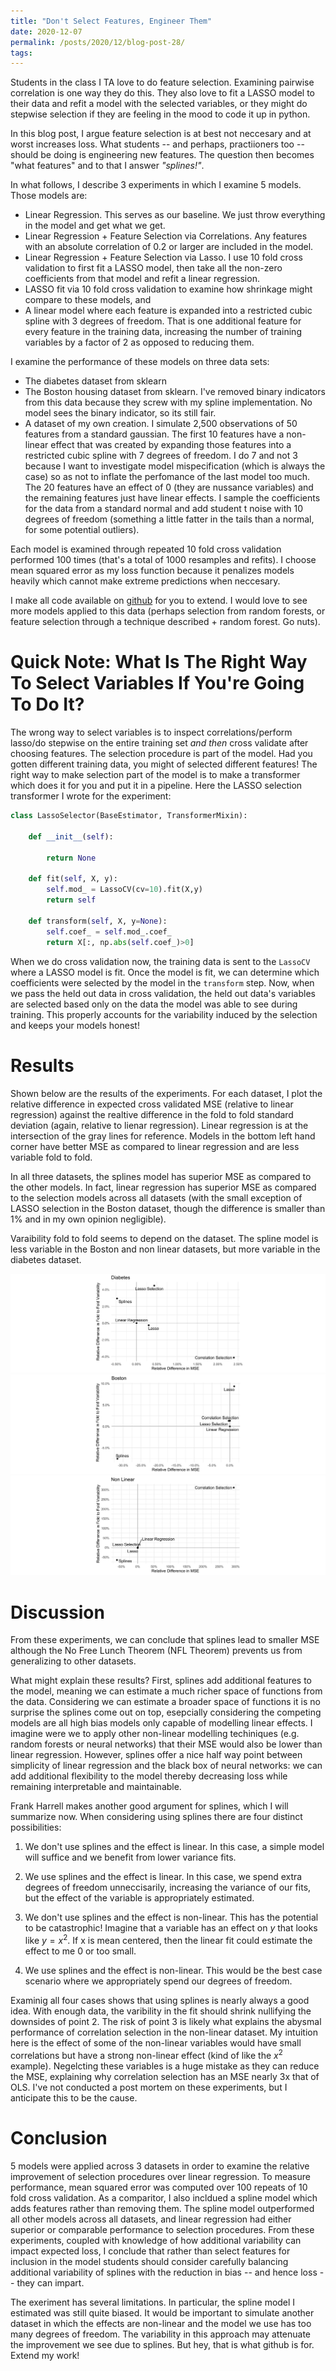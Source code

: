 ```yaml
---
title: "Don't Select Features, Engineer Them"
date: 2020-12-07
permalink: /posts/2020/12/blog-post-28/
tags:
---
```


Students in the class I TA love to do feature selection.  Examining pairwise correlation is one way they do this.  They also love to fit a LASSO model to their data and refit a model with the selected variables, or they might do stepwise selection if they are feeling in the mood to code it up in python.

In this blog post, I argue feature selection is at best not neccesary and at worst increases loss.  What students -- and perhaps, practiioners too -- should be doing is engineering new features.  The question then becomes "what features" and to that I answer *"splines!"*.

In what follows, I describe 3 experiments in which I examine 5 models.  Those models are:

* Linear Regression.  This serves as our baseline.  We just throw everything in the model and get what we get.
* Linear Regression + Feature Selection via Correlations.  Any features with an absolute correlation of 0.2 or larger are included in the model.
* Linear Regression + Feature Selection via Lasso.  I use 10 fold cross validation to first fit a LASSO model, then take all the non-zero coefficients from that model and refit a linear regression.
* LASSO fit via 10 fold cross validation to examine how shrinkage might compare to these models, and
* A linear model where each feature is expanded into a restricted cubic spline with 3 degrees of freedom.  That is one additional feature for every feature in the training data, increasing the number of training variables by a factor of 2 as opposed to reducing them.

I examine the performance of these models on three data sets:

*  The diabetes dataset from sklearn
*  The Boston housing dataset from sklearn.  I've removed binary indicators from this data because they screw with my spline implementation.  No model sees the binary indicator, so its still fair.
*  A dataset of my own creation.  I simulate 2,500 observations of 50 features from a standard gaussian.  The first 10 features have a non-linear effect that was created by expanding those features into a restricted cubic spline with 7 degrees of freedom.  I do 7 and not 3 because I want to investigate model mispecification (which is always the case) so as not to inflate the perfomance of the last model too much.  The 20 features have an effect of 0 (they are nussance variables) and the remaining features just have linear effects.  I sample the coefficients for the data from a standard normal and add student t noise with 10 degrees of freedom (something a little fatter in the tails than a normal, for some potential outliers).

Each model is examined through repeated 10 fold cross validation performed 100 times (that's a total of 1000 resamples and refits).  I choose mean squared error as my loss function because it penalizes models heavily which cannot make extreme predictions when neccesary.

I make all code available on [github](https://github.com/Dpananos/FeatureSelectionSimulation) for you to extend.  I would love to see more models applied to this data (perhaps selection from random forests, or feature selection through a technique described + random forest.  Go nuts).

# Quick Note:  What Is The Right Way To Select Variables If You're Going To Do It?

The wrong way to select variables is to inspect correlations/perform lasso/do stepwise on the entire training set *and then* cross validate after choosing features.  The selection procedure is part of the model.  Had you gotten different training data, you might of selected different features!  The right way to make selection part of the model is to make a transformer which does it for you and put it in a pipeline.  Here the LASSO selection transformer I wrote for the experiment:

```python
class LassoSelector(BaseEstimator, TransformerMixin):
    
    def __init__(self):
        
        return None
        
    def fit(self, X, y):
        self.mod_ = LassoCV(cv=10).fit(X,y)
        return self
    
    def transform(self, X, y=None):
        self.coef_ = self.mod_.coef_
        return X[:, np.abs(self.coef_)>0]
```

When we do cross validation now, the training data is sent to the `LassoCV` where a LASSO model is fit.  Once the model is fit, we can determine which coefficients were selected by the model in the `transform` step.  Now, when we pass the held out data in cross validation, the held out data's variables are selected based only on the data the model was able to see during training.  This properly accounts for the variability induced by the selection and keeps your models honest!

# Results

Shown below are the results of the experiments.  For each dataset, I plot the relative difference in expected cross validated MSE (relative to linear regression) against the realtive difference in the fold to fold standard deviation (again, relative to lienar regression).  Linear regression is at the intersection of the gray lines for reference.  Models in the bottom left hand corner have better MSE as compared to linear regression and are less variable fold to fold.

In all three datasets, the splines model has superior MSE as compared to the other models.  In fact, linear regression has superior MSE as compared to the selection models across all datasets (with the small exception of LASSO selection in the Boston dataset, though the difference is smaller than 1% and in my own opinion negligible).

Varaibility fold to fold seems to depend on the dataset.  The spline model is less variable in the Boston and non linear datasets, but more variable in the diabetes dataset. 

<div style="text-align:center"><img src ="/images/blog/diabetes.png" /></div>
<div style="text-align:center"><img src ="/images/blog/boston.png" /></div>
<div style="text-align:center"><img src ="/images/blog/nonlinear.png" /></div>


# Discussion

From these experiments, we can conclude that splines lead to smaller MSE although the No Free Lunch Theorem (NFL Theorem) prevents us from generalizing to other datasets.

What might explain these results?  First, splines add additional features to the model, meaning we can estimate a much richer space of functions from the data.  Considering we can estimate a broader space of functions it is no surprise the splines come out on top, esepcially considering the competing models are all high bias models only capable of modelling linear effects.  I imagine were we to apply other non-linear modelling techiniques (e.g. random forests or neural networks) that their MSE would also be lower than linear regression.  However, splines offer a nice half way point between simplicity of linear regression and the black box of neural networks: we can add additional flexibility to the model thereby decreasing loss while remaining interpretable and maintainable.

Frank Harrell makes another good argument for splines, which I will summarize now.  When considering using splines there are four distinct possibilities:

1) We don't use splines and the effect is linear.  In this case, a simple model will suffice and we benefit from lower variance fits.

2) We use splines and the effect is linear.  In this case, we spend extra degrees of freedom unneccisarily, increasing the variance of our fits, but the effect of the variable is appropriately estimated.

3) We don't use splines and the effect is non-linear.  This has the potential to be catastrophic!  Imagine that a variable has an effect on $y$ that looks like $y = x^2$.  If x is mean centered, then the linear fit could estimate the effect to me 0 or too small.  

4) We use splines and the effect is non-linear.  This would be the best case scenario where we appropriately spend our degrees of freedom.

Examinig all four cases shows that using splines is nearly always a good idea.  With enough data, the varibility in the fit should shrink nullifying the downsides of point 2.  The risk of point 3 is likely what explains the abysmal performance of correlation selection in the non-linear dataset.  My intuition here is the effect of some of the non-linear variables would have small correlations but have a strong non-linear effect (kind of like the $x^2$ example).  Negelcting these variables is a huge mistake as they can reduce the MSE, explaining why correlation selection has an MSE nearly 3x that of OLS. I've not conducted a post mortem on these experiments, but I anticipate this to be the cause.

# Conclusion

5 models were applied across 3 datasets in order to examine the relative improvement of selection procedures over linear regression. To measure performance, mean squared error was computed over 100 repeats of 10 fold cross validation.  As a comparitor, I also incldued a spline model which adds features rather than removing them.  The spline model outperformed all other models across all datasets, and linear regression had either superior or comparable performance to selection procedures.  From these experiments, coupled with knowledge of how additional variability can impact expected loss, I conclude that rather than select features for inclusion in the model students should consider carefully balancing additional variability of splines with the reduction in bias -- and hence loss -- they can impart.

The exeriment has several limitations.  In particular, the spline model I estimated was still quite biased.  It would be important to simulate another dataset in which the effects are non-linear and the model we use has too many degrees of freedom.  The variability in this approach may attenuate the improvement we see due to splines.  But hey, that is what github is for.  Extend my work!